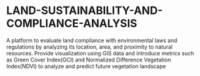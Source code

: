 # LAND-SUSTAINABILITY-AND-COMPLIANCE-ANALYSIS
A platform to evaluate land compliance with environmental laws and  regulations by analyzing its location, area, and proximity to natural resources. Provide  visualization using GIS data and introduce metrics such as Green Cover Index(GCI)  and Normalized Difference Vegetation Index(NDVI) to analyze and predict future  vegetation landscape
